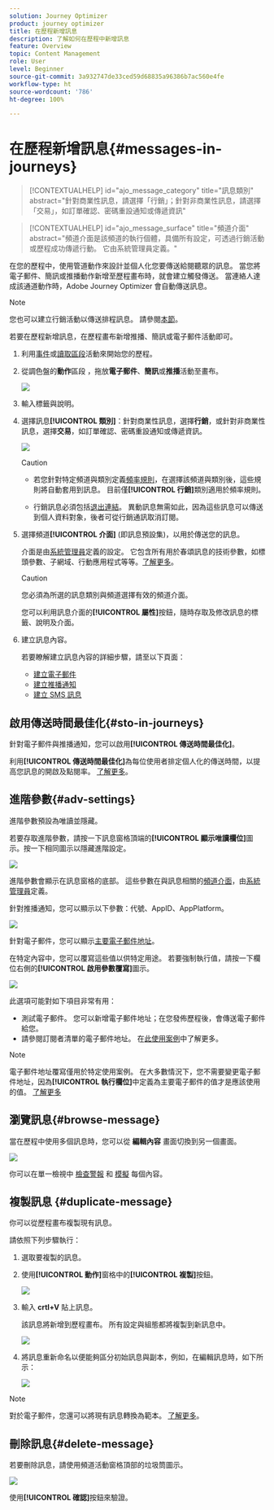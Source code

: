```yaml
---
solution: Journey Optimizer
product: journey optimizer
title: 在歷程新增訊息
description: 了解如何在歷程中新增訊息
feature: Overview
topic: Content Management
role: User
level: Beginner
source-git-commit: 3a932747de33ced59d68835a96386b7ac560e4fe
workflow-type: ht
source-wordcount: '786'
ht-degree: 100%

---
```



# 在歷程新增訊息{#messages-in-journeys}

>[!CONTEXTUALHELP]
>id="ajo_message_category"
>title="訊息類別"
>abstract="針對商業性訊息，請選擇「行銷」；針對非商業性訊息，請選擇「交易」，如訂單確認、密碼重設通知或傳遞資訊"

>[!CONTEXTUALHELP]
>id="ajo_message_surface"
>title="頻道介面"
>abstract="頻道介面是該頻道的執行個體，具備所有設定，可透過行銷活動或歷程成功傳遞行動。 它由系統管理員定義。"

在您的歷程中，使用管道動作來設計並個人化您要傳送給閱聽眾的訊息。 當您將電子郵件、簡訊或推播動作新增至歷程畫布時，就會建立觸發傳送。 當連絡人達成該通道動作時，Adobe Journey Optimizer 會自動傳送訊息。


>[!NOTE]
>您也可以建立行銷活動以傳送排程訊息。 請參閱[本節](../campaigns/get-started-with-campaigns.md)。


若要在歷程新增訊息，在歷程畫布新增推播、簡訊或電子郵件活動即可。

1. 利用[事件](../building-journeys/general-events.md)或[讀取區段](../building-journeys/read-segment.md)活動來開始您的歷程。

1. 從調色盤的&#x200B;**動作**&#x200B;區段 ，拖放&#x200B;**電子郵件**、**簡訊**&#x200B;或&#x200B;**推播**&#x200B;活動至畫布。

   ![](assets/add-a-message.png)

1. 輸入標籤與說明。

1. 選擇訊息&#x200B;**[!UICONTROL 類別]**：針對商業性訊息，選擇&#x200B;**行銷**，或針對非商業性訊息，選擇&#x200B;**交易**，如訂單確認、密碼重設通知或傳遞資訊。

   ![](assets/inline-message-category.png)

   >[!CAUTION]
   >
   >* 若您針對特定頻道與類別定義[頻率規則](../configuration/frequency-rules.md)，在選擇該頻道與類別後，這些規則將自動套用到訊息。 目前僅&#x200B;**[!UICONTROL 行銷]**&#x200B;類別適用於頻率規則。
   >
   >* 行銷訊息必須包括[退出連結](../privacy/opt-out.md#opt-out-management)。 異動訊息無需如此，因為這些訊息可以傳送到個人資料對象，後者可從行銷通訊取消訂閱。


1. 選擇頻道&#x200B;**[!UICONTROL 介面]** (即訊息預設集)，以用於傳送您的訊息。

   介面是由[系統管理員](../start/path/administrator.md)定義的設定。 它包含所有用於春頌訊息的技術參數，如標頭參數、子網域、行動應用程式等等。[了解更多](../configuration/channel-surfaces.md)。

   >[!CAUTION]
   >
   >您必須為所選的訊息類別與頻道選擇有效的頻道介面。

   您可以利用訊息介面的&#x200B;**[!UICONTROL 屬性]**&#x200B;按鈕，隨時存取及修改訊息的標籤、說明及介面。

1. 建立訊息內容。

   若要瞭解建立訊息內容的詳細步驟，請至以下頁面：

   * [建立電子郵件](create-email.md)
   * [建立推播通知](create-push.md)
   * [建立 SMS 訊息](create-sms.md)

## 啟用傳送時間最佳化{#sto-in-journeys}

針對電子郵件與推播通知，您可以啟用&#x200B;**[!UICONTROL 傳送時間最佳化]**。

利用&#x200B;**[!UICONTROL 傳送時間最佳化]**&#x200B;為每位使用者排定個人化的傳送時間，以提高您訊息的開啟及點閱率。 [了解更多](../messages/send-time-optimization.md)。

## 進階參數{#adv-settings}

進階參數預設為唯讀並隱藏。

若要存取進階參數，請按一下訊息窗格頂端的&#x200B;**[!UICONTROL 顯示唯讀欄位]**&#x200B;圖示。按一下相同圖示以隱藏進階設定。

![](assets/show-read-only.png)

進階參數會顯示在訊息窗格的底部。 這些參數在與訊息相關的[頻道介面](../configuration/channel-surfaces.md)，由[系統管理員](../start/path/administrator.md)定義。

針對推播通知，您可以顯示以下參數：代號、AppID、AppPlatform。

![](assets/push-adv-parameters.png)

針對電子郵件，您可以顯示[主要電子郵件地址](../configuration/primary-email-addresses.md)。

在特定內容中，您可以覆寫這些值以供特定用途。 若要強制執行值，請按一下欄位右側的&#x200B;**[!UICONTROL 啟用參數覆寫]**&#x200B;圖示。

![](assets/email-adv-parameters.png)

此選項可能對如下項目非常有用：

* 測試電子郵件。 您可以新增電子郵件地址；在您發佈歷程後，會傳送電子郵件給您。
* 請參閱訂閱者清單的電子郵件地址。 在[此使用案例](../building-journeys/message-to-subscribers-uc.md)中了解更多。

>[!NOTE]
>
>電子郵件地址覆寫僅用於特定使用案例。 在大多數情況下，您不需要變更電子郵件地址，因為&#x200B;**[!UICONTROL 執行欄位]**&#x200B;中定義為主要電子郵件的值才是應該使用的值。 [了解更多](../configuration/primary-email-addresses.md)

## 瀏覽訊息{#browse-message}

當在歷程中使用多個訊息時，您可以從 **編輯內容** 畫面切換到另一個畫面。

![](assets/inline-messages-multi-content.png)

你可以在單一檢視中 [檢查警報](alerts.md) 和 [模擬](../design/preview.md) 每個內容。

## 複製訊息 {#duplicate-message}

你可以從歷程畫布複製現有訊息。

請依照下列步驟執行：

1. 選取要複製的訊息。

1. 使用&#x200B;**[!UICONTROL 動作]**&#x200B;窗格中的&#x200B;**[!UICONTROL 複製]**&#x200B;按鈕。

   ![](assets/message-duplicate.png)

1. 輸入 **crtl+V** 貼上訊息。

   該訊息將新增到歷程畫布。 所有設定與組態都將複製到新訊息中。

   ![](assets/message-duplicated.png)

1. 將訊息重新命名以便能夠區分初始訊息與副本，例如，在編輯訊息時，如下所示：

   ![](assets/multi-message.png)


>[!NOTE]
>
>對於電子郵件，您還可以將現有訊息轉換為範本。 [了解更多](../design/email-templates.md)。

## 刪除訊息{#delete-message}

若要刪除訊息，請使用頻道活動窗格頂部的垃圾筒圖示。

![](assets/delete-message.png)

使用&#x200B;**[!UICONTROL 確認]**&#x200B;按鈕來驗證。
